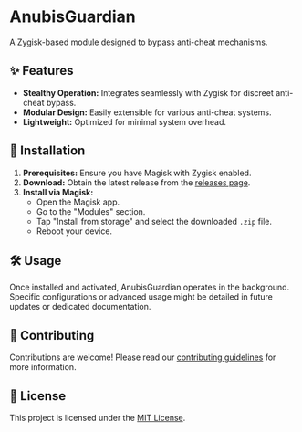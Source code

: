# AnubisGuardian

A Zygisk-based module designed to bypass anti-cheat mechanisms.

## ✨ Features

*   **Stealthy Operation:** Integrates seamlessly with Zygisk for discreet anti-cheat bypass.
*   **Modular Design:** Easily extensible for various anti-cheat systems.
*   **Lightweight:** Optimized for minimal system overhead.

## 🚀 Installation

1.  **Prerequisites:** Ensure you have Magisk with Zygisk enabled.
2.  **Download:** Obtain the latest release from the [releases page](link-to-releases-page-here).
3.  **Install via Magisk:**
    *   Open the Magisk app.
    *   Go to the "Modules" section.
    *   Tap "Install from storage" and select the downloaded `.zip` file.
    *   Reboot your device.

## 🛠️ Usage

Once installed and activated, AnubisGuardian operates in the background. Specific configurations or advanced usage might be detailed in future updates or dedicated documentation.

## 🤝 Contributing

Contributions are welcome! Please read our [contributing guidelines](link-to-contributing-guidelines-here) for more information.

## 📄 License

This project is licensed under the [MIT License](link-to-license-here).